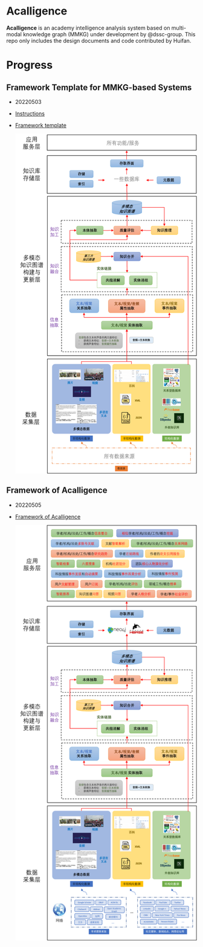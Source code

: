 # Acalligence
**Acalligence** is an academy intelligence analysis system based on multi-modal knowledge graph (MMKG) under development by @dssc-group. This repo only includes the design documents and code contributed by Huifan.

# Progress

## Framework Template for MMKG-based Systems

- 20220503
- [Instructions](https://github.com/farahhuifanyang/Acalligence/blob/main/SystemDesignDocs/AboutMMKG/MMKG-basedSystemDesign.pdf) 
- [Framework template](https://github.com/farahhuifanyang/Acalligence/blob/main/SystemDesignDocs/FiguresForDesign/FrameworkTemplate.png)

  <img src=".\SystemDesignDocs\FiguresForDesign\FrameworkTemplate.png" width="500" height="900" />

## Framework of Acalligence

- 20220505
- [Framework of Acalligence](https://github.com/farahhuifanyang/Acalligence/blob/main/SystemDesignDocs/FiguresForDesign/AcalligenceFramework.png)

  <img src=".\SystemDesignDocs\FiguresForDesign\AcalligenceFramework.png" width="500" height="1100" />
